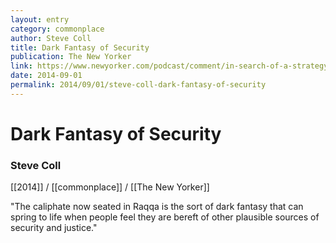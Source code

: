 ```yaml
---
layout: entry
category: commonplace
author: Steve Coll
title: Dark Fantasy of Security
publication: The New Yorker
link: https://www.newyorker.com/podcast/comment/in-search-of-a-strategy
date: 2014-09-01
permalink: 2014/09/01/steve-coll-dark-fantasy-of-security
---
```


# Dark Fantasy of Security

### Steve Coll

[[2014]] / [[commonplace]] / [[The New Yorker]]

"The caliphate now seated in Raqqa is the sort of dark fantasy that can spring to life when people feel they are bereft of other plausible sources of security and justice."